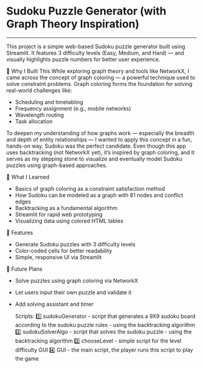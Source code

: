 # Sudoku Puzzle Generator (with Graph Theory Inspiration)
________________________________________________________________________
This project is a simple web-based Sudoku puzzle generator built using Streamlit. It features 3 difficulty levels (Easy, Medium, and Hard) — and visually highlights puzzle numbers for better user experience.

🎯 Why I Built This
While exploring graph theory and tools like NetworkX, I came across the concept of graph coloring — a powerful technique used to solve constraint problems. Graph coloring forms the foundation for solving real-world challenges like:

- Scheduling and timetabling
- Frequency assignment (e.g., mobile networks)
- Wavelength routing
- Task allocation

To deepen my understanding of how graphs work — especially the breadth and depth of entity relationships — I wanted to apply this concept in a fun, hands-on way. Sudoku was the perfect candidate.
Even though this app uses backtracking (not NetworkX yet), it’s inspired by graph coloring, and it serves as my stepping stone to visualize and eventually model Sudoku puzzles using graph-based approaches.

🧠 What I Learned
-  Basics of graph coloring as a constraint satisfaction method
-  How Sudoku can be modeled as a graph with 81 nodes and conflict edges
-  Backtracking as a fundamental algorithm
-  Streamlit for rapid web prototyping
-  Visualizing data using colored HTML tables
  
🔧 Features
- Generate Sudoku puzzles with 3 difficulty levels
- Color-coded cells for better readability
- Simple, responsive UI via Streamlit

🚀 Future Plans
- Solve puzzles using graph coloring via NetworkX
- Let users input their own puzzle and validate it
- Add solving assistant and timer

  Scripts:
1️⃣ sudokuGenerator - script that generates a 9X9 sudoku board according to the sudoku puzzle rules - using the backtracking algorithm
2️⃣ sudokuSolverAlgo - script that solves the sudoku puzzle - using the backtracking algorithm
3️⃣ chooseLevel - simple script for the level difficulty GUI
4️⃣ GUI - the main script, the player runs this script to play the game
